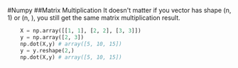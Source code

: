 #Numpy
##Matrix Multiplication
It doesn't matter if you vector has shape (n, 1) or (n, ), you still get the same matrix multiplication result.

```python
	X = np.array([[1, 1], [2, 2], [3, 3]])
	y = np.array([2, 3])
	np.dot(X,y) # array([5, 10, 15])	
	y = y.reshape(2,)
	np.dot(X,y) # array([5, 10, 15])
```